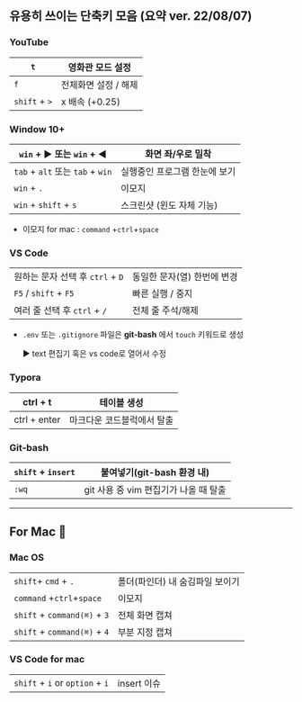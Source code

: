 ## 유용히 쓰이는 단축키 모음 (요약 ver. 22/08/07)

### YouTube

| `t`           | 영화관 모드 설정     |
| ------------- | -------------------- |
| `f`           | 전체화면 설정 / 해제 |
| `shift` + `>` | x 배속 (+0.25)       |



### Window  10+ 

| `win` + ▶  또는 `win` + ◀        | 화면 좌/우로 밀착             |
| -------------------------------- | ----------------------------- |
| `tab` + `alt` 또는 `tab` + `win` | 실행중인 프로그램 한눈에 보기 |
| `win` + `.`                      | 이모지                        |
| `win` + `shift` + `s`            | 스크린샷 (윈도 자체 기능)     |

- 이모지 for mac : `command` +`ctrl`+`space`

### VS Code

|                                  |                             |
| -------------------------------- | --------------------------- |
| 원하는 문자 선택 후 `ctrl` + `D` | 동일한 문자(열) 한번에 변경 |
| `F5` / `shift` + `F5`            | 빠른 실행 / 중지            |
| 여러 줄 선택 후 `ctrl` + `/`     | 전체 줄 주석/해제           |

- `.env` 또는 `.gitignore` 파일은 **git-bash** 에서 `touch` 키워드로 생성 

  ▶ text 편집기 혹은 vs code로 열어서 수정



### Typora

| ctrl + t     | 테이블 생성                |
| ------------ | -------------------------- |
| ctrl + enter | 마크다운 코드블럭에서 탈출 |



### Git-bash

| `shift` + `insert` | 붙여넣기(git-bash 환경 내)            |
| ------------------ | ------------------------------------- |
| `:wq`              | git 사용 중 vim 편집기가 나올 때 탈출 |



---

## For Mac 🍎



### Mac OS

|                              |                                 |
| ---------------------------- | ------------------------------- |
| `shift`+ `cmd` + `.`         | 폴더(파인더) 내 숨김파일 보이기 |
| `command` +`ctrl`+`space`    | 이모지                          |
| `shift` + `command(⌘)` + `3` | 전체 화면 캡쳐                  |
| `shift` + `command(⌘)` + `4` | 부분 지정 캡쳐                  |



### VS Code for mac

|                                  |             |
| -------------------------------- | ----------- |
| `shift` + `i`  or `option` + `i` | insert 이슈 |


